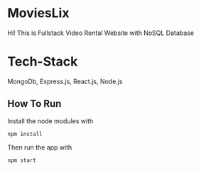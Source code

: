 # MoviesLix

Hi! This is Fullstack Video Rental Website with NoSQL Database

# Tech-Stack

MongoDb, Express.js, React.js, Node.js

## How To Run

Install the node modules with

    npm install

Then run the app with 

    npm start